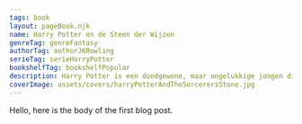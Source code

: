 ```yaml
---
tags: book
layout: pageBook.njk
name: Harry Potter en de Steen der Wijzen
genreTag: genreFantasy
authorTag: authorJKRowling
serieTag: serieHarryPotter
bookshelfTag: bookshelfPopular
description: Harry Potter is een doodgewone, maar ongelukkige jongen die sinds de dood van zijn ouders bij zijn saaie en hardvochtige oom en tante woont, in de bezemkast onder de trap. Op een dag arriveert er een geheimzinnige brief voor hem. En daarna nog een, en nog een. De brieven veranderen Harry's hele leven, hij wordt gered door een woest figuur op een vliegende motorfiets en hij komt erachter wie zijn ouders werkelijk waren. Met een speciale trein die vertrekt van Perron 9¾ belandt hij op Zweinsteins Hogeschool voor Hekserij en Hocus Pocus, waar hij alles leert over bezemstelen, toverdranken en monsters. En uiteindelijk moet Harry het opnemen tegen zijn aartsvijand Voldemort, een levensgevaarlijke tovenaar.
coverImage: assets/covers/harryPotterAndTheSorcerersStone.jpg
---
```


Hello, here is the body of the first blog post.